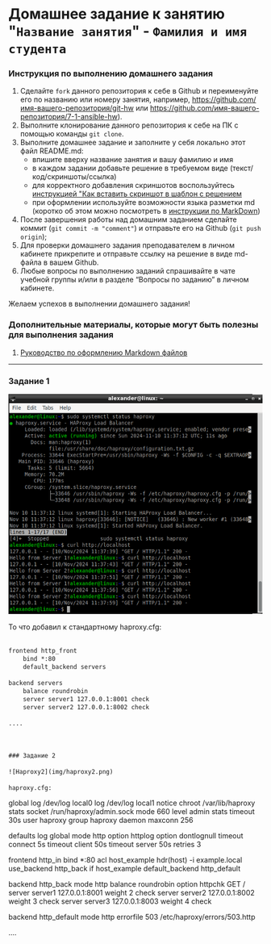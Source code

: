 # Домашнее задание к занятию "`Название занятия`" - `Фамилия и имя студента`


### Инструкция по выполнению домашнего задания

   1. Сделайте `fork` данного репозитория к себе в Github и переименуйте его по названию или номеру занятия, например, https://github.com/имя-вашего-репозитория/git-hw или  https://github.com/имя-вашего-репозитория/7-1-ansible-hw).
   2. Выполните клонирование данного репозитория к себе на ПК с помощью команды `git clone`.
   3. Выполните домашнее задание и заполните у себя локально этот файл README.md:
      - впишите вверху название занятия и вашу фамилию и имя
      - в каждом задании добавьте решение в требуемом виде (текст/код/скриншоты/ссылка)
      - для корректного добавления скриншотов воспользуйтесь [инструкцией "Как вставить скриншот в шаблон с решением](https://github.com/netology-code/sys-pattern-homework/blob/main/screen-instruction.md)
      - при оформлении используйте возможности языка разметки md (коротко об этом можно посмотреть в [инструкции  по MarkDown](https://github.com/netology-code/sys-pattern-homework/blob/main/md-instruction.md))
   4. После завершения работы над домашним заданием сделайте коммит (`git commit -m "comment"`) и отправьте его на Github (`git push origin`);
   5. Для проверки домашнего задания преподавателем в личном кабинете прикрепите и отправьте ссылку на решение в виде md-файла в вашем Github.
   6. Любые вопросы по выполнению заданий спрашивайте в чате учебной группы и/или в разделе “Вопросы по заданию” в личном кабинете.
   
Желаем успехов в выполнении домашнего задания!
   
### Дополнительные материалы, которые могут быть полезны для выполнения задания

1. [Руководство по оформлению Markdown файлов](https://gist.github.com/Jekins/2bf2d0638163f1294637#Code)

---

### Задание 1

![Haproxy1](img/haproxy1.png)

То что добавил к стандартному haproxy.cfg:

```

frontend http_front
    bind *:80
    default_backend servers

backend servers
    balance roundrobin
    server server1 127.0.0.1:8001 check
    server server2 127.0.0.1:8002 check

....



### Задание 2

![Haproxy2](img/haproxy2.png)

haproxy.cfg:

```
global
    log /dev/log local0
    log /dev/log local1 notice
    chroot /var/lib/haproxy
    stats socket /run/haproxy/admin.sock mode 660 level admin
    stats timeout 30s
    user haproxy
    group haproxy
    daemon
    maxconn 256

defaults
    log     global
    mode    http
    option  httplog
    option  dontlognull
    timeout connect 5s
    timeout client  50s
    timeout server  50s
    retries 3

frontend http_in
    bind *:80
    acl host_example hdr(host) -i example.local
    use_backend http_back if host_example
    default_backend http_default

backend http_back
    mode http
    balance roundrobin
    option httpchk GET /
    server server1 127.0.0.1:8001 weight 2 check
    server server2 127.0.0.1:8002 weight 3 check
    server server3 127.0.0.1:8003 weight 4 check

backend http_default
    mode http
    errorfile 503 /etc/haproxy/errors/503.http

....

